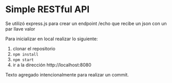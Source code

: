 # Simple RESTful API
Se utilizó express.js para crear un endpoint /echo que recibe un json con un par llave valor

Para inicializar en local realizar lo siguiente:

1. clonar el repositorio
2. `npm install`
3. `npm start`
4. ir a la dirección http://localhost:8080

Texto agregado intencionalmente para realizar un commit.
